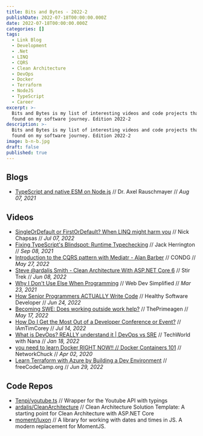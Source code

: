 ```yaml
---
title: Bits and Bytes - 2022-2
publishDate: 2022-07-18T00:00:00.000Z
date: 2022-07-18T00:00:00.000Z
categories: []
tags:
  - Link Blog
  - Development
  - .Net
  - LINQ
  - CQRS
  - Clean Architecture
  - DevOps
  - Docker
  - Terraform
  - NodeJS
  - TypeScript
  - Career
excerpt: >-
  Bits and Bytes is my list of interesting videos and code projects that I've
  found on my software journey. Edition 2022-2
description: >-
  Bits and Bytes is my list of interesting videos and code projects that I've
  found on my software journey. Edition 2022-2
image: b-n-b.jpg
draft: false
published: true
---
```


## Blogs

- [TypeScript and native ESM on Node.js](https://2ality.com/2021/06/typescript-esm-nodejs.html) // Dr. Axel Rauschmayer // _Aug 07, 2021_

## Videos

- [SingleOrDefault or FirstOrDefault? When LINQ might harm you](https://youtu.be/ZTWl2s8ScMc) // Nick Chapsas // _Jul 07, 2022_
- [Fixing TypeScript's Blindspot: Runtime Typechecking](https://youtu.be/rY_XqfSHock) // Jack Herrington // _Sep 08, 2021_
- [Introduction to the CQRS pattern with Mediatr - Alan Barber](https://youtu.be/7B22Pdt-J2s) // CONDG // _May 27, 2022_
- [Steve @ardalis Smith - Clean Architecture With ASP.NET Core 6](https://youtu.be/Xh79uMvDy7I) // Stir Trek // _Jun 08, 2022_
- [Why I Don't Use Else When Programming](https://youtu.be/EumXak7TyQ0) // Web Dev Simplified // _Mar 23, 2021_
- [How Senior Programmers ACTUALLY Write Code](https://youtu.be/oJbfMBROEO0) // Healthy Software Developer // _Jun 24, 2022_
- [Becoming SWE: Does working outside work help?](https://youtu.be/QlYBpQS8QgU) // ThePrimeagen // _May 17, 2022_
- [How Do I Get the Most Out of a Developer Conference or Event?](https://youtu.be/-K-DtXTFZdo) // IAmTimCorey // _Jul 14, 2022_
- [What is DevOps? REALLY understand it | DevOps vs SRE](https://youtu.be/0yWAtQ6wYNM) // TechWorld with Nana // _Jan 18, 2022_
- [you need to learn Docker RIGHT NOW!! // Docker Containers 101](https://youtu.be/eGz9DS-aIeY) // NetworkChuck // _Apr 02, 2020_
- [Learn Terraform with Azure by Building a Dev Environment](https://youtu.be/V53AHWun17s) // freeCodeCamp.org // _Jun 29, 2022_

## Code Repos

- [Tenpi/youtube.ts](https://github.com/Tenpi/youtube.ts) // Wrapper for the Youtube API with typings
- [ardalis/CleanArchitecture](https://github.com/ardalis/CleanArchitecture) // Clean Architecture Solution Template: A starting point for Clean Architecture with ASP.NET Core
- [moment/luxon](https://github.com/moment/luxon) // A library for working with dates and times in JS. A modern replacement for MomentJS.
